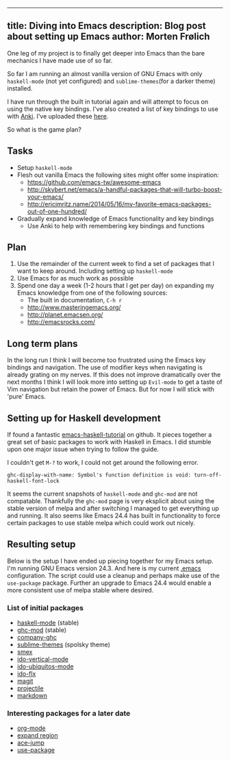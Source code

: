 ----
title: Diving into Emacs
description: Blog post about setting up Emacs
author: Morten Frølich
----

One leg of my project is to finally get deeper into Emacs than the bare mechanics I have made use of so far.

So far I am running an almost vanilla version of GNU Emacs with only `haskell-mode` (not yet configured) and `sublime-themes`(for a darker theme) installed.

I have run through the built in tutorial again and will attempt to focus on using the native key bindings. I've also created a list of key bindings to use with [Anki](http://ankirs.net). I've uploaded these [here](../resources/ankiemacs.txt).

So what is the game plan?

## Tasks ##
- Setup `haskell-mode`
- Flesh out vanilla Emacs the following sites might offer some inspiration:
    - <https://github.com/emacs-tw/awesome-emacs>
    - <http://skybert.net/emacs/a-handful-packages-that-will-turbo-boost-your-emacs/>
    - <http://ericjmritz.name/2014/05/16/my-favorite-emacs-packages-out-of-one-hundred/>
- Gradually expand knowledge of Emacs functionality and key bindings
    - Use Anki to help with remembering key bindings and functions

## Plan ##
1. Use the remainder of the current week to find a set of packages that I want to keep around. Including setting up `haskell-mode`
2. Use Emacs for as much work as possible
3. Spend one day a week (1-2 hours that I get per day) on expanding my Emacs knowledge from one of the following sources:
    - The built in documentation, `C-h r`
    - <http://www.masteringemacs.org/>
    - <http://planet.emacsen.org/>
    - <http://emacsrocks.com/>

## Long term plans ##
In the long run I think I will become too frustrated using the Emacs key bindings and navigation. The use of modifier keys when navigating is already grating on my nerves. If this does not improve dramatically over the next months I think I will look more into setting up `Evil-mode` to get a taste of Vim navigation but retain the power of Emacs. But for now I will stick with 'pure' Emacs.

## Setting up for Haskell development ##
If found a fantastic [emacs-haskell-tutorial](https://github.com/serras/emacs-haskell-tutorial/blob/master/tutorial.md) on github. It pieces together a great set of basic packages to work with Haskell in Emacs. I did stumble upon one major issue when trying to follow the guide.

I couldn't get `M-?` to work, I could not get around the following error.

~~~~
ghc-display-with-name: Symbol's function definition is void: turn-off-haskell-font-lock 
~~~~

It seems the current snapshots of `haskell-mode` and `ghc-mod` are not compatable. Thankfully the `ghc-mod` page is very eksplicit about using the stable version of melpa and after switching I managed to get everything up and running. It also seems like Emacs 24.4 has built in functionality to force certain packages to use stable melpa which could work out nicely.

## Resulting setup ##
Below is the setup I have ended up piecing together for my Emacs setup. I'm running GNU Emacs version 24.3. And here is my current [.emacs](../resources/dotemacs.txt) configuration. The script could use a cleanup and perhaps make use of the `use-package` package. Further an upgrade to Emacs 24.4 would enable a more consistent use of melpa stable where desired.

### List of initial packages ###
* [haskell-mode](https://github.com/haskell/haskell-mode) (stable)
* [ghc-mod](https://github.com/kazu-yamamoto/ghc-mod) (stable)
* [company-ghc](https://github.com/iquiw/company-ghc)
* [sublime-themes](https://github.com/owainlewis/emacs-color-themes) (spolsky theme)
* [smex](https://github.com/nonsequitur/smex/)
* [ido-vertical-mode](https://github.com/gempesaw/ido-vertical-mode.el)
* [ido-ubiquitos-mode](https://github.com/technomancy/ido-ubiquitous)
* [ido-flx](https://github.com/lewang/flx)
* [magit](https://github.com/magit/magit)
* [projectile](https://github.com/bbatsov/projectile)
* [markdown](http://jblevins.org/projects/markdown-mode/)

### Interesting packages for a later date ###
* [org-mode](http://orgmode.org/)
* [expand region](https://github.com/magnars/expand-region.el)
* [ace-jump](https://github.com/winterTTr/ace-jump-mode)
* [use-package](https://github.com/jwiegley/use-package)
